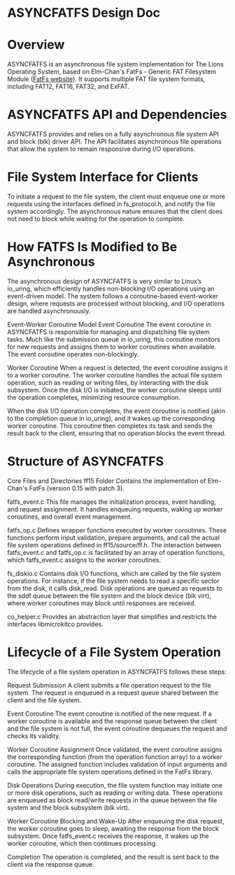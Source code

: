 # ASYNCFATFS Design Doc
# Overview
ASYNCFATFS is an asynchronous file system implementation for The Lions Operating System, based on Elm-Chan's FatFs - Generic FAT Filesystem Module ([FatFs website](http://elm-chan.org/fsw/ff/)). It supports multiple FAT file system formats, including FAT12, FAT16, FAT32, and ExFAT.

# ASYNCFATFS API and Dependencies
ASYNCFATFS provides and relies on a fully asynchronous file system API and block (blk) driver API. The API facilitates asynchronous file operations that allow the system to remain responsive during I/O operations.

# File System Interface for Clients
To initiate a request to the file system, the client must enqueue one or more requests using the interfaces defined in fs_protocol.h, and notify the file system accordingly. The asynchronous nature ensures that the client does not need to block while waiting for the operation to complete.

# How FATFS Is Modified to Be Asynchronous
The asynchronous design of ASYNCFATFS is very similar to Linux’s io_uring, which efficiently handles non-blocking I/O operations using an event-driven model. The system follows a coroutine-based event-worker design, where requests are processed without blocking, and I/O operations are handled asynchronously.

Event-Worker Coroutine Model
Event Coroutine
The event coroutine in ASYNCFATFS is responsible for managing and dispatching file system tasks. Much like the submission queue in io_uring, this coroutine monitors for new requests and assigns them to worker coroutines when available. The event coroutine operates non-blockingly.

Worker Coroutine
When a request is detected, the event coroutine assigns it to a worker coroutine. The worker coroutine handles the actual file system operation, such as reading or writing files, by interacting with the disk subsystem. Once the disk I/O is initiated, the worker coroutine sleeps until the operation completes, minimizing resource consumption.

When the disk I/O operation completes, the event coroutine is notified (akin to the completion queue in io_uring), and it wakes up the corresponding worker coroutine. This coroutine then completes its task and sends the result back to the client, ensuring that no operation blocks the event thread.

# Structure of ASYNCFATFS
Core Files and Directories
ff15 Folder
Contains the implementation of Elm-Chan's FatFs (version 0.15 with patch 3).

fatfs_event.c
This file manages the initialization process, event handling, and request assignment. It handles enqueuing requests, waking up worker coroutines, and overall event management.

fatfs_op.c
Defines wrapper functions executed by worker coroutines. These functions perform input validation, prepare arguments, and call the actual file system operations defined in ff15/source/ff.h. The interaction between fatfs_event.c and fatfs_op.c is facilitated by an array of operation functions, which fatfs_event.c assigns to the worker coroutines.

fs_diskio.c
Contains disk I/O functions, which are called by the file system operations. For instance, if the file system needs to read a specific sector from the disk, it calls disk_read. Disk operations are queued as requests to the sddf queue between the file system and the block device (blk virt), where worker coroutines may block until responses are received.

co_helper.c
Provides an abstraction layer that simplifies and restricts the interfaces libmicrokitco provides.

# Lifecycle of a File System Operation
The lifecycle of a file system operation in ASYNCFATFS follows these steps:

Request Submission
A client submits a file operation request to the file system. The request is enqueued in a request queue shared between the client and the file system.

Event Coroutine
The event coroutine is notified of the new request. If a worker coroutine is available and the response queue between the client and the file system is not full, the event coroutine dequeues the request and checks its validity.

Worker Coroutine Assignment
Once validated, the event coroutine assigns the corresponding function (from the operation function array) to a worker coroutine. The assigned function includes validation of input arguments and calls the appropriate file system operations defined in the FatFs library.

Disk Operations
During execution, the file system function may initiate one or more disk operations, such as reading or writing data. These operations are enqueued as block read/write requests in the queue between the file system and the block subsystem (blk virt).

Worker Coroutine Blocking and Wake-Up
After enqueuing the disk request, the worker coroutine goes to sleep, awaiting the response from the block subsystem. Once fatfs_event.c receives the response, it wakes up the worker coroutine, which then continues processing.

Completion
The operation is completed, and the result is sent back to the client via the response queue.